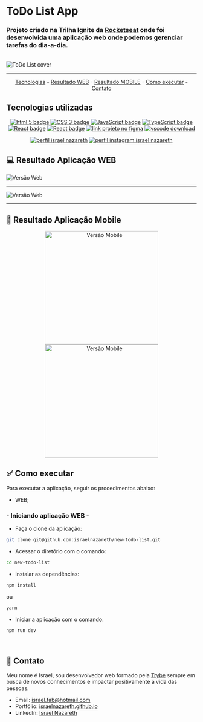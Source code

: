 # ToDo List App

### Projeto criado na <strong>Trilha Ignite</strong> da <strong>[Rocketseat](https://www.rocketseat.com.br/)</strong> onde foi desenvolvida uma aplicação web onde podemos gerenciar tarefas do dia-a-dia.
<br>

<img src="./src/assets/capa.png" alt="ToDo List cover">

<hr>

<p align="center">
  <a href="#-tecnologias-utilizadas">Tecnologias</a> -
  <a href="#-resultado-aplicação-web">Resultado WEB</a> -
  <a href="#-resultado-aplicação-mobile">Resultado MOBILE</a> -
  <a href="#-como-executar">Como executar</a> -
  <a href="#-contato">Contato</a>
</p>

<a id="-tecnologias-utilizadas"></a>

## Tecnologias utilizadas

<p align="center">
  <a href= "https://html5.org/"><img alt="html 5 badge" src="https://img.shields.io/static/v1?logoWidth=15&logoColor=E34F26&logo=HTML5&label=Markup Language&message=HTML5&color=E34F26"></a>
  <a href= "https://developer.mozilla.org/pt-BR/docs/Web/CSS"><img alt="CSS 3 badge" src="https://img.shields.io/static/v1?logoWidth=15&logoColor=1572B6&logo=CSS3&label=Style&message=CSS3&color=1572B6"></a>
  <a href= "https://www.javascript.com/"><img alt="JavaScript badge" src="https://img.shields.io/static/v1?logoWidth=15&logoColor=F7DF1E&logo=JavaScript&label=Language&message=JavaScript&color=F7DF1E"></a>
  <a href= "https://www.typescriptlang.org/"><img alt="TypeScript badge" src="https://img.shields.io/static/v1?logoWidth=15&logoColor=3178c6&logo=TypeScript&label=Language&message=TypeScript&color=3178c6"></a>
  <a href= "https://reactjs.org/"><img alt="React badge" src="https://img.shields.io/static/v1?logoWidth=15&logoColor=61dafb&logo=React&label=Framework&message=React&color=61dafb"></a>
  <a href= "https://vitejs.dev/"><img alt="React badge" src="https://img.shields.io/static/v1?logoWidth=15&logoColor=646CFF&logo=vite&label=Build Tool&message=Vite&color=646CFF"></a>
  <a href= "https://www.figma.com/file/IBaKjqTi23ai3kkJ5XdMcN/Bol%C3%A3o-da-Copa-(Community)-(Copy)"><img alt="link projeto no figma" src="https://img.shields.io/static/v1?logoWidth=15&logoColor=F24E1E&logo=Figma&label=Designer&message=Figma&color=F24E1E"></a>
  <a href= "https://code.visualstudio.com/download"><img alt="vscode download" src="https://img.shields.io/static/v1?logoWidth=15&logoColor=007ACC&logo=Visual Studio Code&label=IDE&message=Visual Studio Code&color=007ACC"></a>
</p>

<p align="center">
  <a href= "https://www.linkedin.com/in/israelnazareth/"><img alt="perfil israel nazareth" src="https://img.shields.io/static/v1?logoWidth=15&logoColor=0A66C2&logo=LinkedIn&label=LinkedIn&message=Israel Nazareth&color=0A66C2"></a>
  <a href= "https://instagram.com/raeldotjs"><img alt="perfil instagram israel nazareth" src="https://img.shields.io/static/v1?logoWidth=15&logoColor=E4405F&logo=Instagram&label=Instagram&message=@raeldotjs&color=E4405F"></a>


</p>

<a id="-resultado-aplicação-web"></a>

## :computer: Resultado Aplicação WEB

<img src="./files/desk1.jpg" alt="Versão Web">
<hr>
<img src="./files/desk2.jpg" alt="Versão Web">
<hr>

<a id="-resultado-aplicação-mobile"></a>

## :iphone: Resultado Aplicação Mobile

<p align="center">
<img src="./files/0.png"
height=300
alt="Versão Mobile">
<img src="./files/1.png"
height=300
alt="Versão Mobile">

<a id="-como-executar"></a>

## :white_check_mark: Como executar

Para executar a aplicação, seguir os procedimentos abaixo:

-   WEB;

### - Iniciando aplicação WEB -

-   Faça o clone da aplicação:

```bash
git clone git@github.com:israelnazareth/new-todo-list.git
```

-   Acessar o diretório com o comando:

```bash
cd new-todo-list
```

-   Instalar as dependências:

```bash
npm install
```
ou
```bash
yarn
```

-   Iniciar a aplicação com o comando:

```bash
npm run dev
```

<br>

<a id="-contato"></a>

## :email: Contato

Meu nome é Israel, sou desenvolvedor web formado pela [Trybe](https://www.betrybe.com/) sempre em busca de novos conhecimentos e impactar positivamente a vida das pessoas.

-   Email: israel.fab@hotmail.com
-   Portfólio: [israelnazareth.github.io](https://israelnazareth.github.io/)
-   LinkedIn: [Israel Nazareth](https://www.linkedin.com/in/israelnazareth/)
